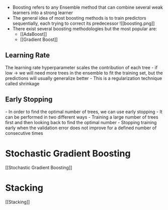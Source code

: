 
- Boosting refers to any Ensemble method that can combine several weak learners into a strong learner
- The general idea of most boosting methods is to train predictors sequentially, each trying to correct its predecessor
 ![[boosting.png]]
- There exist several boosting methodologies but the most popular are:
  - [[AdaBoost]]
  - [[Gradient Boost]]


<h2>Learning Rate</h2>
The learning rate hyperparameter scales the contribution of each tree
- if low -> we will need more trees in the ensemble to fit the training set, but the predictions will usually generalize better
- This is a regularization technique called shrinkage


<h2>Early Stopping</h2>
- In order to find the optimal number of trees, we can use early stopping
- It can be performed in two different ways
	- Training a large number of trees first and then looking back to find the optimal number
	- Stopping training early when the validation error does not improve for a defined number of consecutive times


<h1>Stochastic Gradient Boosting</h1>
[[Stochastic Gradient Boosting]]

<h1>Stacking</h1>
 [[Stacking]]
